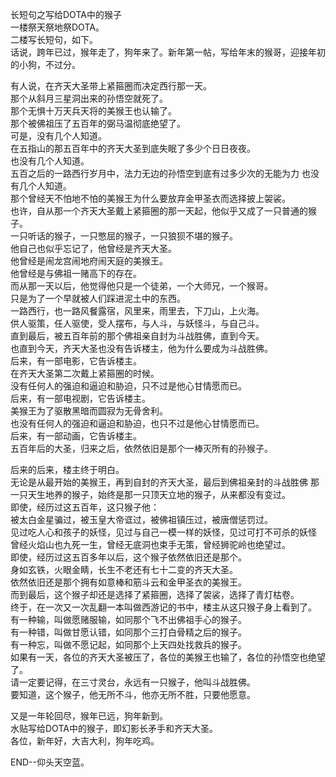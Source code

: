 长短句之写给DOTA中的猴子  
一楼祭天祭地祭DOTA。  
二楼写长短句，如下。    
话说，跨年已过，猴年走了，狗年来了。新年第一帖，写给年末的猴哥，迎接年初的小狗，不过分。  

有人说，在齐天大圣带上紧箍圈而决定西行那一天。  
那个从斜月三星洞出来的孙悟空就死了。  
那个无惧十万天兵天将的美猴王也认输了。  
那个被佛祖压了五百年的弼马温彻底绝望了。  
可是，没有几个人知道。  
在五指山的那五百年中的齐天大圣到底失眠了多少个日日夜夜。  
也没有几个人知道。  
五百之后的一路西行岁月中，法力无边的孙悟空到底有过多少次的无能为力
也没有几个人知道。  
那个曾经天不怕地不怕的美猴王为什么要放弃金甲圣衣而选择披上袈裟。  
也许，自从那一个齐天大圣戴上紧箍圈的那一天起，他似乎又成了一只普通的猴子。  
一只听话的猴子，一只憋屈的猴子，一只狼狈不堪的猴子。  
他自己也似乎忘记了，他曾经是齐天大圣。  
他曾经是闹龙宫闹地府闹天庭的美猴王。  
他曾经是与佛祖一赌高下的存在。  
而从那一天以后，他觉得他只是一个徒弟，一个大师兄，一个猴哥。  
只是为了一个早就被人们踩进泥土中的东西。  
一路西行，也一路风餐露宿，风里来，雨里去，下刀山，上火海。  
供人驱策，任人驱使，受人摆布，与人斗，与妖怪斗，与自己斗。  
直到最后，被五百年前的那个佛祖亲自封为斗战胜佛，直到今天。  
也直到今天，齐天大圣也没有告诉楼主，他为什么要成为斗战胜佛。  
后来，有一部电影，它告诉楼主。  
在齐天大圣第二次戴上紧箍圈的时候。  
没有任何人的强迫和逼迫和胁迫，只不过是他心甘情愿而已。  
后来，有一部电视剧，它告诉楼主。  
美猴王为了驱散黑暗而圆寂为无骨舍利。  
也没有任何人的强迫和逼迫和胁迫，也只不过是他心甘情愿而已。  
后来，有一部动画，它告诉楼主。  
五百年后的大圣，归来之后，依然依旧是那个一棒灭所有的孙猴子。  


后来的后来，楼主终于明白。  
无论是从最开始的美猴王，再到自封的齐天大圣，最后到佛祖亲封的斗战胜佛
那一只天生地养的猴子，始终是那一只顶天立地的猴子，从来都没有变过。  
即使，经历过这五百年，这只猴子他：  
被太白金星骗过，被玉皇大帝诓过，被佛祖镇压过，被唐僧惩罚过。  
见过吃人心和孩子的妖怪，见过与自己一模一样的妖怪，见过可打不可杀的妖怪
曾经火焰山也九死一生，曾经无底洞也束手无策，曾经狮驼岭也绝望过。  
即使，经历过这五百多年以后，这个猴子依然依旧还是那个。  
身如玄铁，火眼金睛，长生不老还有七十二变的齐天大圣。  
依然依旧还是那个拥有如意棒和筋斗云和金甲圣衣的美猴王。  
而到最后，这个猴子却还是选择了紧箍圈，选择了袈裟，选择了青灯枯卷。  
终于，在一次又一次乱翻一本叫做西游记的书中，楼主从这只猴子身上看到了。  
有一种输，叫做愿赌服输，如同那个飞不出佛祖手心的猴子。  
有一种错，叫做甘愿认错，如同那个三打白骨精之后的猴子。  
有一种忘，叫做不愿记起，如同那个上天四处找救兵的猴子。  
如果有一天，各位的齐天大圣被压了，各位的美猴王也输了，各位的孙悟空也绝望了。  
请一定要记得，在三寸灵台，永远有一只猴子，他叫斗战胜佛。  
要知道，这个猴子，他无所不斗，他亦无所不胜，只要他愿意。  

又是一年轮回尽，猴年已远，狗年新到。  
水贴写给DOTA中的猴子，即幻影长矛手和齐天大圣。  
各位，新年好，大吉大利，狗年吃鸡。 

END--仰头天空蓝。
